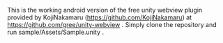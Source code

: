 This is the working android version of the free unity webview plugin provided by KojiNakamaru (https://github.com/KojiNakamaru)
at https://github.com/gree/unity-webview . 
Simply clone the repository and run sample/Assets/Sample.unity .
